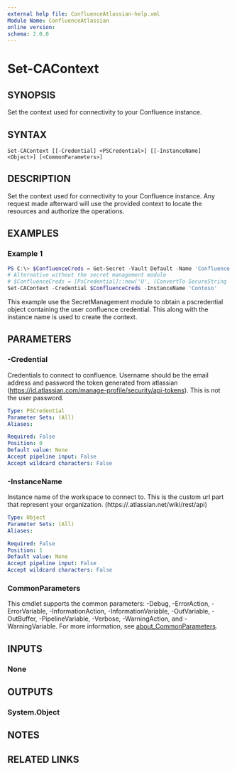 ```yaml
---
external help file: ConfluenceAtlassian-help.xml
Module Name: ConfluenceAtlassian
online version:
schema: 2.0.0
---
```


# Set-CAContext

## SYNOPSIS
Set the context used for connectivity to your Confluence instance.

## SYNTAX

```
Set-CAContext [[-Credential] <PSCredential>] [[-InstanceName] <Object>] [<CommonParameters>]
```

## DESCRIPTION
Set the context used for connectivity to your Confluence instance. Any request made afterward will use the provided context to locate the resources and authorize the operations.

## EXAMPLES

### Example 1
```powershell
PS C:\> $ConfluenceCreds = Get-Secret -Vault Default -Name 'Confluence' # PSCredential object
# Alternative without the secret management module
# $ConfluenceCreds = [PsCredential]::new('U', (ConvertTo-SecureString 'SomeSecret' -AsPlainText -Force))
Set-CAContext -Credential $ConfluenceCreds -InstanceName 'Contoso' 
```
This example use the SecretManagement module to obtain a pscredential object containing the user confluence credential. This along with the instance name is used to create the context.


## PARAMETERS

### -Credential
Credentials to connect to confluence. Username should be the email address and password the token generated from atlassian (https://id.atlassian.com/manage-profile/security/api-tokens). This is not the user password.

```yaml
Type: PSCredential
Parameter Sets: (All)
Aliases:

Required: False
Position: 0
Default value: None
Accept pipeline input: False
Accept wildcard characters: False
```

### -InstanceName
Instance name of the workspace to connect to. This is the custom url part that represent your organization. (https://<InstanceName>.atlassian.net/wiki/rest/api)

```yaml
Type: Object
Parameter Sets: (All)
Aliases:

Required: False
Position: 1
Default value: None
Accept pipeline input: False
Accept wildcard characters: False
```

### CommonParameters
This cmdlet supports the common parameters: -Debug, -ErrorAction, -ErrorVariable, -InformationAction, -InformationVariable, -OutVariable, -OutBuffer, -PipelineVariable, -Verbose, -WarningAction, and -WarningVariable. For more information, see [about_CommonParameters](http://go.microsoft.com/fwlink/?LinkID=113216).

## INPUTS

### None

## OUTPUTS

### System.Object
## NOTES

## RELATED LINKS
